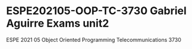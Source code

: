 # ESPE202105-OOP-TC-3730 Gabriel Aguirre Exams unit2 
ESPE 2021 05 Object Oriented Programming Telecommunications 3730
